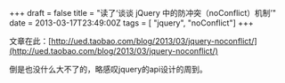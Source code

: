 +++
draft = false
title = "读了‘谈谈 jQuery 中的防冲突（noConflict）机制’"
date = 2013-03-17T23:49:00Z
tags = [ "jquery", "noConflict"]
+++

文章在此：[http://ued.taobao.com/blog/2013/03/jquery-noconflict/](http://ued.taobao.com/blog/2013/03/jquery-noconflict/)

倒是也没什么大不了的，略感叹jquery的api设计的周到。